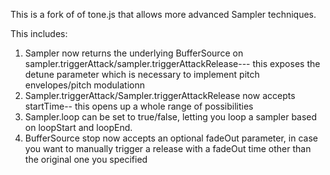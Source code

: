 This is a fork of of tone.js that allows more advanced Sampler techniques. 

This includes:
1. Sampler now returns the underlying BufferSource on sampler.triggerAttack/sampler.triggerAttackRelease--- this exposes the detune parameter which is necessary to implement pitch envelopes/pitch modulationn
2. Sampler.triggerAttack/Sampler.triggerAttackRelease now accepts startTime-- this opens up a whole range of possibilities
3. Sampler.loop can be set to true/false, letting you loop a sampler based on loopStart and loopEnd.
4. BufferSource stop now accepts an optional fadeOut parameter, in case you want to manually trigger a release with a fadeOut time other than the original one you specified
